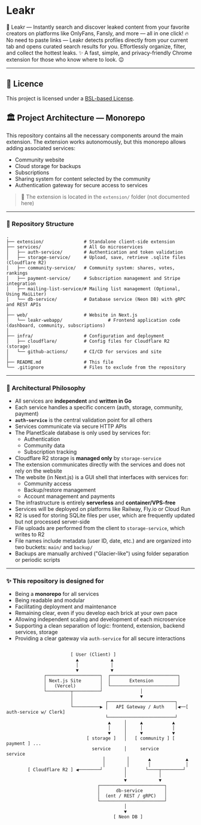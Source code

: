 # Leakr

🚀 Leakr — Instantly search and discover leaked content from your favorite creators on platforms like OnlyFans, Fansly, and more — all in one click! 🔥 No need to paste links — Leakr detects profiles directly from your current tab and opens curated search results for you. Effortlessly organize, filter, and collect the hottest leaks. ✨ A fast, simple, and privacy-friendly Chrome extension for those who know where to look. 😉

---

## 📜 Licence

This project is licensed under a [BSL-based License](LICENCE).

## 🏛️ Project Architecture — Monorepo

This repository contains all the necessary components around the main extension.
The extension works autonomously, but this monorepo allows adding associated services:

- Community website
- Cloud storage for backups
- Subscriptions
- Sharing system for content selected by the community
- Authentication gateway for secure access to services

> 📌 The extension is located in the `extension/` folder (not documented here)

---

### 📆 Repository Structure

```b
.
├── extension/               # Standalone client-side extension
├── services/                # All Go microservices
│   ├── auth-service/        # Authentication and token validation
│   ├── storage-service/     # Upload, save, retrieve .sqlite files (Cloudflare R2)
│   ├── community-service/   # Community system: shares, votes, rankings
│   ├── payment-service/     # Subscription management and Stripe integration
│   ├── mailing-list-service/# Mailing list management (Optional, Using MaiLiter)
│   └── db-service/          # Database service (Neon DB) with gRPC and REST APIs
│
├── web/                     # Website in Next.js
│   └── leakr-webapp/                 # Frontend application code (dashboard, community, subscriptions)
│
├── infra/                   # Configuration and deployment
│   ├── cloudflare/          # Config files for Cloudflare R2 (storage)
│   └── github-actions/      # CI/CD for services and site
│
├── README.md                # This file
└── .gitignore               # Files to exclude from the repository
```

---

### 🧠 Architectural Philosophy

- All services are **independent** and **written in Go**
- Each service handles a specific concern (auth, storage, community, payment)
- **`auth-service`** is the central validation point for all others
- Services communicate via secure HTTP APIs
- The PlanetScale database is only used by services for:
  - Authentication
  - Community data
  - Subscription tracking
- Cloudflare R2 storage is **managed only** by `storage-service`
- The extension communicates directly with the services and does not rely on the website
- The website (in Next.js) is a GUI shell that interfaces with services for:
  - Community access
  - Backup/restore management
  - Account management and payments
- The infrastructure is entirely **serverless** and **container/VPS-free**
- Services will be deployed on platforms like Railway, Fly.io or Cloud Run
- R2 is used for storing SQLite files per user, which are frequently updated but not processed server-side
- File uploads are performed from the client to `storage-service`, which writes to R2
- File names include metadata (user ID, date, etc.) and are organized into two buckets: `main/` and `backup/`
- Backups are manually archived ("Glacier-like") using folder separation or periodic scripts

---

### ✨ This repository is designed for

- Being a **monorepo** for all services
- Being readable and modular
- Facilitating deployment and maintenance
- Remaining clear, even if you develop each brick at your own pace
- Allowing independent scaling and development of each microservice
- Supporting a clean separation of logic: frontend, extension, backend services, storage
- Providing a clear gateway via `auth-service` for all secure interactions

```b

                        [ User (Client) ]
                          ▲            ▲
                          │            │
                          ▼            ▼
              ┌────────────────────┐  ┌─────────────────────────┐
              │ Next.js Site       │  │       Extension         │
              │   (Vercel)         │  └─────────────────────────┘
              └─────────┬──────────┘              │
                        │                         ▼
                        │            ┌─────────────────────────┐
                        └──────────▶ │   API Gateway / Auth    │◀──[ auth-service w/ Clerk]
                                     └─────────────────────────┘
                                      ▲     │     ▲           ▲
                                      │     │     │           │
                                      ▼     │     ▼           ▼
                              [ storage ]   │   [ community ] [ payment ] ...
                                service     │     service       service
                                    │        │       ▲             ▲
                                    │        │       │             │
        [ Cloudflare R2 ] ◀────────┘        │       └────┬────────┘
                                            │            │
                                            ▼            ▼
                                  ┌────────────────────────┐
                                  │      db-service        │
                                  │  (ent / REST / gRPC)   │
                                  └────────────────────────┘
                                            │
                                            ▼
                                        [ Neon DB ]

